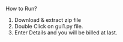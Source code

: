 How to Run?

1. Download & extract zip file
2. Double Click on gui1.py file.
3. Enter Details and you will be billed at last.
